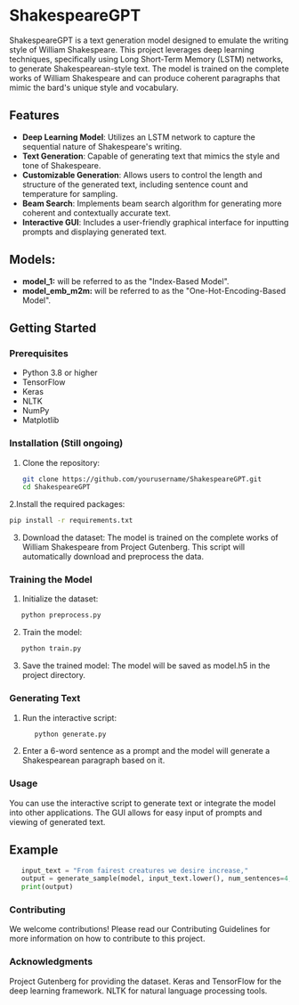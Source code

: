 # ShakespeareGPT

ShakespeareGPT is a text generation model designed to emulate the writing style of William Shakespeare. This project leverages deep learning techniques, specifically using Long Short-Term Memory (LSTM) networks, to generate Shakespearean-style text. The model is trained on the complete works of William Shakespeare and can produce coherent paragraphs that mimic the bard's unique style and vocabulary.

## Features

- **Deep Learning Model**: Utilizes an LSTM network to capture the sequential nature of Shakespeare's writing.
- **Text Generation**: Capable of generating text that mimics the style and tone of Shakespeare.
- **Customizable Generation**: Allows users to control the length and structure of the generated text, including sentence count and temperature for sampling.
- **Beam Search**: Implements beam search algorithm for generating more coherent and contextually accurate text.
- **Interactive GUI**: Includes a user-friendly graphical interface for inputting prompts and displaying generated text.

## Models:

- **model_1:** will be referred to as the "Index-Based Model".
- **model_emb_m2m:** will be referred to as the "One-Hot-Encoding-Based Model".


## Getting Started

### Prerequisites

- Python 3.8 or higher
- TensorFlow
- Keras
- NLTK
- NumPy
- Matplotlib

### Installation (Still ongoing)

1. Clone the repository:
   ```sh
   git clone https://github.com/yourusername/ShakespeareGPT.git
   cd ShakespeareGPT
   ```
2.Install the required packages:
   ```sh
   pip install -r requirements.txt
   ```
3. Download the dataset: The model is trained on the complete works of William Shakespeare from Project Gutenberg. This script will automatically download and preprocess the data.

### Training the Model
   1. Initialize the dataset:
   ```sh
      python preprocess.py
   ```
   2. Train the model:
   ``` sh
      python train.py
   ```
   3. Save the trained model: The model will be saved as model.h5 in the project directory.

### Generating Text
   1. Run the interactive script:

      ```sh
         python generate.py
      ```
   2. Enter a 6-word sentence as a prompt and the model will generate a Shakespearean paragraph based on it.

### Usage
You can use the interactive script to generate text or integrate the model into other applications. The GUI allows for easy input of prompts and viewing of generated text.

## Example
   ```python
      input_text = "From fairest creatures we desire increase,"
      output = generate_sample(model, input_text.lower(), num_sentences=4, temperature=0.7)
      print(output)
   ```
### Contributing
We welcome contributions! Please read our Contributing Guidelines for more information on how to contribute to this project.

### Acknowledgments
Project Gutenberg for providing the dataset.
Keras and TensorFlow for the deep learning framework.
NLTK for natural language processing tools.
